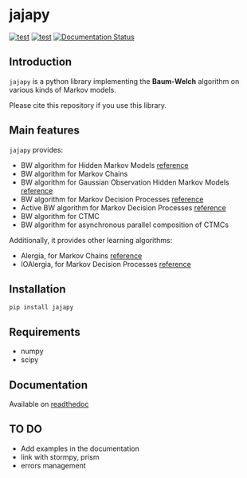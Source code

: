 # jajapy
[![test](https://img.shields.io/github/license/Rapfff/jajapy)](https://en.wikipedia.org/wiki/MIT_License)
[![test](https://img.shields.io/pypi/v/jajapy)](https://pypi.org/project/jajapy/)
[![Documentation Status](https://readthedocs.org/projects/jajapy/badge/?version=latest)](https://jajapy.readthedocs.io/en/latest/?badge=latest)

## Introduction
`jajapy` is a python library implementing the **Baum-Welch** algorithm on various kinds of Markov models.

Please cite this repository if you use this library.

## Main features
`jajapy` provides:
- BW algorithm for Hidden Markov Models [reference](https://web.ece.ucsb.edu/Faculty/Rabiner/ece259/Reprints/tutorial%20on%20hmm%20and%20applications.pdf)
- BW algorithm for Markov Chains
- BW algorithm for Gaussian Observation Hidden Markov Models [reference](http://www.inass.org/2020/2020022920.pdf)
- BW algorithm for Markov Decision Processes [reference](https://arxiv.org/abs/2110.03014)
- Active BW algorithm for Markov Decision Processes [reference](https://arxiv.org/abs/2110.03014)
- BW algorithm for CTMC
- BW algorithm for asynchronous parallel composition of CTMCs

Additionally, it provides other learning algorithms:
- Alergia, for Markov Chains [reference](https://www.researchgate.net/publication/2543721_Learning_Stochastic_Regular_Grammars_by_Means_of_a_State_Merging_Method/stats)
- IOAlergia, for Markov Decision Processes [reference](https://link.springer.com/content/pdf/10.1007/s10994-016-5565-9.pdf)

## Installation
``pip install jajapy``

## Requirements
- numpy
- scipy

## Documentation
Available on [readthedoc](https://jajapy.readthedocs.io/en/latest/?)

## TO DO
- Add examples in the documentation
- link with stormpy, prism
- errors management
